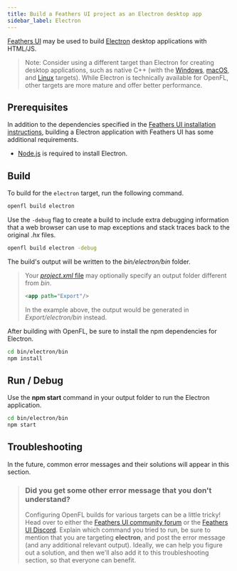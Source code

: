 ```yaml
---
title: Build a Feathers UI project as an Electron desktop app
sidebar_label: Electron
---
```


[Feathers UI](/) may be used to build [Electron](https://www.electronjs.org) desktop applications with HTML/JS.

> Note: Consider using a different target than Electron for creating desktop applications, such as native C++ (with the [Windows](./build-windows.md), [macOS](./build-macos.md), and [Linux](./build-linux.md) targets). While Electron is technically available for OpenFL, other targets are more mature and offer better performance.

## Prerequisites

In addition to the dependencies specified in the [Feathers UI installation instructions](./installation.md), building a Electron application with Feathers UI has some additional requirements.

- [Node.js](https://nodejs.org/en/) is required to install Electron.

## Build

To build for the `electron` target, run the following command.

```sh
openfl build electron
```

Use the `-debug` flag to create a build to include extra debugging information that a web browser can use to map exceptions and stack traces back to the original _.hx_ files.

```sh
openfl build electron -debug
```

The build's output will be written to the _bin/electron/bin_ folder.

> Your [_project.xml_ file](https://lime.software/docs/project-files/xml-format/) may optionally specify an output folder different from _bin_.
>
> ```xml
> <app path="Export"/>
> ```
>
> In the example above, the output would be generated in _Export/electron/bin_ instead.

After building with OpenFL, be sure to install the npm dependencies for Electron.

```sh
cd bin/electron/bin
npm install
```

## Run / Debug

Use the **npm start** command in your output folder to run the Electron application.

```sh
cd bin/electron/bin
npm start
```

## Troubleshooting

In the future, common error messages and their solutions will appear in this section.

> ### Did you get some other error message that you don't understand?
>
> Configuring OpenFL builds for various targets can be a little tricky! Head over to either the [Feathers UI community forum](https://community.feathersui.com/) or the [Feathers UI Discord](https://discord.feathersui.com/). Explain which command you tried to run, be sure to mention that you are targeting **electron**, and post the error message (and any additional relevant output). Ideally, we can help you figure out a solution, and then we'll also add it to this troubleshooting section, so that everyone can benefit.
